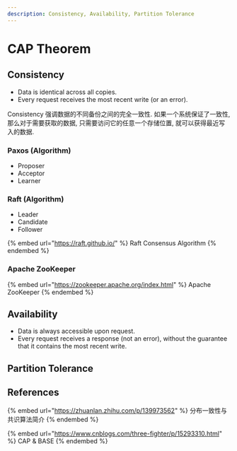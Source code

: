 ```yaml
---
description: Consistency, Availability, Partition Tolerance
---
```


# CAP Theorem

## Consistency

* Data is identical across all copies.
* Every request receives the most recent write (or an error).

Consistency 强调数据的不同备份之间的完全一致性. 如果一个系统保证了一致性, 那么对于需要获取的数据, 只需要访问它的任意一个存储位置, 就可以获得最近写入的数据.

### Paxos (Algorithm)

* Proposer
* Acceptor
* Learner



### Raft (Algorithm)

* Leader
* Candidate
* Follower

{% embed url="https://raft.github.io/" %}
Raft Consensus Algorithm
{% endembed %}

### Apache ZooKeeper

{% embed url="https://zookeeper.apache.org/index.html" %}
Apache ZooKeeper
{% endembed %}

## Availability

* Data is always accessible upon request.
* Every request receives a response (not an error), without the guarantee that it contains the most recent write.

## Partition Tolerance

## References

{% embed url="https://zhuanlan.zhihu.com/p/139973562" %}
分布一致性与共识算法简介
{% endembed %}

{% embed url="https://www.cnblogs.com/three-fighter/p/15293310.html" %}
CAP & BASE
{% endembed %}
